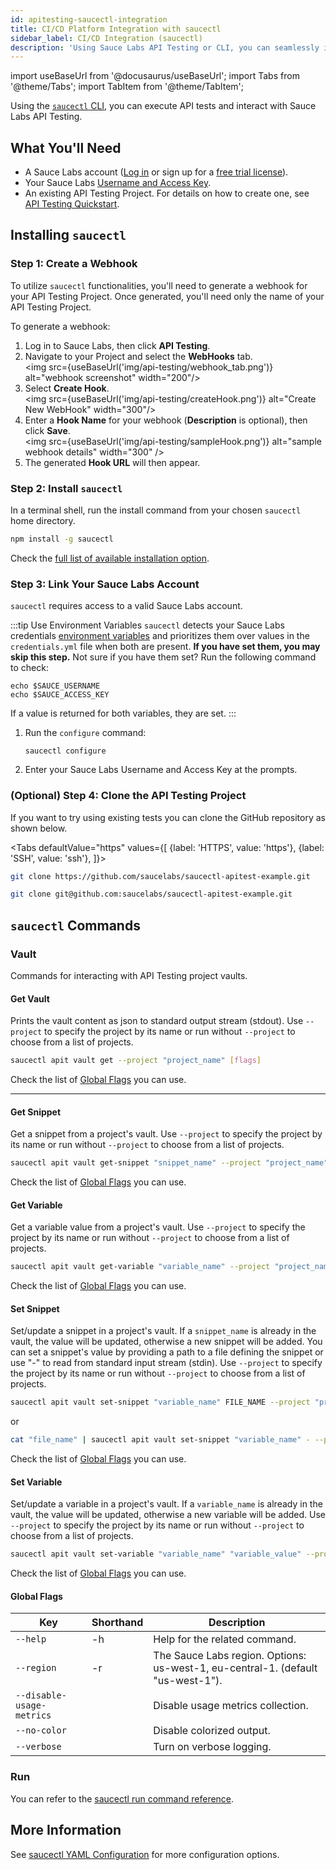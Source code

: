 ```yaml
---
id: apitesting-saucectl-integration
title: CI/CD Platform Integration with saucectl
sidebar_label: CI/CD Integration (saucectl)
description: 'Using Sauce Labs API Testing or CLI, you can seamlessly integrate continuous API testing into your CI/CD pipeline.'
---
```


import useBaseUrl from '@docusaurus/useBaseUrl';
import Tabs from '@theme/Tabs';
import TabItem from '@theme/TabItem';

Using the [`saucectl` CLI](/dev/cli/saucectl), you can execute API tests and interact with Sauce Labs API Testing.

## What You'll Need

- A Sauce Labs account ([Log in](https://accounts.saucelabs.com/am/XUI/#login/) or sign up for a [free trial license](https://saucelabs.com/sign-up)).
- Your Sauce Labs [Username and Access Key](https://app.saucelabs.com/user-settings).
- An existing API Testing Project. For details on how to create one, see [API Testing Quickstart](/api-testing/quickstart/).

## Installing `saucectl`

### Step 1: Create a Webhook

To utilize `saucectl` functionalities, you'll need to generate a webhook for your API Testing Project. Once generated, you'll need only the name of your API Testing Project.

To generate a webhook:

1. Log in to Sauce Labs, then click **API Testing**.
1. Navigate to your Project and select the **WebHooks** tab.<br/><img src={useBaseUrl('img/api-testing/webhook_tab.png')} alt="webhook screenshot" width="200"/>
1. Select **Create Hook**.<br/><img src={useBaseUrl('img/api-testing/createHook.png')} alt="Create New WebHook" width="300"/>
1. Enter a **Hook Name** for your webhook (**Description** is optional), then click **Save**.<br/><img src={useBaseUrl('img/api-testing/sampleHook.png')} alt="sample webhook details" width="300" />
1. The generated **Hook URL** will then appear.

### Step 2: Install `saucectl`

In a terminal shell, run the install command from your chosen `saucectl` home directory.

```bash title="Example with npm"
npm install -g saucectl
```

Check the [full list of available installation option](/dev/cli/saucectl/#installing-saucectl).

### Step 3: Link Your Sauce Labs Account

`saucectl` requires access to a valid Sauce Labs account.

:::tip Use Environment Variables
`saucectl` detects your Sauce Labs credentials [environment variables](/basics/environment-variables) and prioritizes them over values in the `credentials.yml` file when both are present. **If you have set them, you may skip this step.** Not sure if you have them set? Run the following command to check:

```
echo $SAUCE_USERNAME
echo $SAUCE_ACCESS_KEY
```

If a value is returned for both variables, they are set.
:::

1. Run the `configure` command:

   ```
   saucectl configure
   ```

1. Enter your Sauce Labs Username and Access Key at the prompts.

### (Optional) Step 4: Clone the API Testing Project

If you want to try using existing tests you can clone the GitHub repository as shown below.

<Tabs
defaultValue="https"
values={[
{label: 'HTTPS', value: 'https'},
{label: 'SSH', value: 'ssh'},
]}>

<TabItem value="https">

```bash
git clone https://github.com/saucelabs/saucectl-apitest-example.git
```

</TabItem>
<TabItem value="ssh">

```bash
git clone git@github.com:saucelabs/saucectl-apitest-example.git
```

</TabItem>
</Tabs>

## `saucectl` Commands

### Vault

Commands for interacting with API Testing project vaults.

#### Get Vault

Prints the vault content as json to standard output stream (stdout). Use `--project` to specify the project by its name or run without `--project` to choose from a list of projects.

```bash
saucectl apit vault get --project "project_name" [flags]
```

Check the list of [Global Flags](#global-flags) you can use.

---

#### Get Snippet

Get a snippet from a project's vault. Use `--project` to specify the project by its name or run without `--project` to choose from a list of projects.

```bash
saucectl apit vault get-snippet "snippet_name" --project "project_name" [flags]
```

Check the list of [Global Flags](#global-flags) you can use.

#### Get Variable

Get a variable value from a project's vault. Use `--project` to specify the project by its name or run without `--project` to choose from a list of projects.

```bash
saucectl apit vault get-variable "variable_name" --project "project_name" [flags]
```

Check the list of [Global Flags](#global-flags) you can use.

#### Set Snippet

Set/update a snippet in a project's vault. If a `snippet_name` is already in the vault, the value will be updated, otherwise a new snippet will be added. You can set a snippet's value by providing a path to a file defining the snippet or use "-" to read from standard input stream (stdin). Use `--project` to specify the project by its name or run without `--project` to choose from a list of projects.

```bash
saucectl apit vault set-snippet "variable_name" FILE_NAME --project "project_name" [flags] # from a file
```

or

```bash
cat "file_name" | saucectl apit vault set-snippet "variable_name" - --project "project_name" [flags] #from stdin
```

Check the list of [Global Flags](#global-flags) you can use.

#### Set Variable

Set/update a variable in a project's vault. If a `variable_name` is already in the vault, the value will be updated, otherwise a new variable will be added. Use `--project` to specify the project by its name or run without `--project` to choose from a list of projects.

```bash
saucectl apit vault set-variable "variable_name" "variable_value" --project "project_name" [flags]
```

Check the list of [Global Flags](#global-flags) you can use.

#### Global Flags

| Key                       | Shorthand | Description                                                                     |
| ------------------------- | --------- | ------------------------------------------------------------------------------- |
| `--help`                  | -h        | Help for the related command.                                                   |
| `--region`                | -r        | The Sauce Labs region. Options: us-west-1, eu-central-1. (default "us-west-1"). |
| `--disable-usage-metrics` |           | Disable usage metrics collection.                                               |
| `--no-color `             |           | Disable colorized output.                                                       |
| `--verbose `              |           | Turn on verbose logging.                                                        |

### Run

You can refer to the [saucectl run command reference](/dev/cli/saucectl/run/).

## More Information

See [saucectl YAML Configuration](/api-testing/integrations/yaml) for more configuration options.

